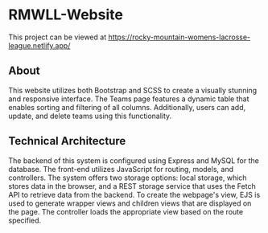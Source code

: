 # RMWLL-Website
This project can be viewed at https://rocky-mountain-womens-lacrosse-league.netlify.app/

## About
This website utilizes both Bootstrap and SCSS to create a visually stunning and responsive interface. The Teams page features a dynamic table that enables sorting and filtering of all columns. Additionally, users can add, update, and delete teams using this functionality.

## Technical Architecture
The backend of this system is configured using Express and MySQL for the database. The front-end utilizes JavaScript for routing, models, and controllers. The system offers two storage options: local storage, which stores data in the browser, and a REST storage service that uses the Fetch API to retrieve data from the backend. To create the webpage's view, EJS is used to generate wrapper views and children views that are displayed on the page. The controller loads the appropriate view based on the route specified.

